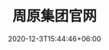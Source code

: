 ---
title: "周原集团官网"
date: 2020-12-3T15:44:46+06:00
keywords: "武汉UI设计 武汉UI设计公司 UI设计 UX设计 UE设计"
type: portfolio
image: "images/projects/18/zy-home.jpg"
category: ["PC 官网"]
project_images: ["images/projects/18/1.png","images/projects/18/2.png"]
weight: 120
---
